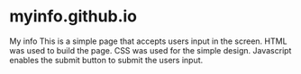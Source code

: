 # myinfo.github.io
 My info
This is a simple page that accepts users input in the screen.
HTML was used to build the page.
CSS was used for the simple design.
Javascript enables the submit button to submit the users input.